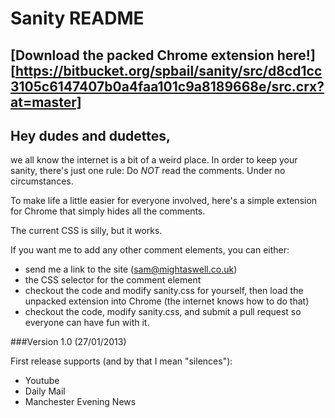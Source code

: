 # Sanity README

## [Download the packed Chrome extension here!][https://bitbucket.org/spbail/sanity/src/d8cd1cc3105c6147407b0a4faa101c9a8189668e/src.crx?at=master] 

## Hey dudes and dudettes,

we all know the internet is a bit of a weird place. In order to keep your sanity, there's just one rule: Do *NOT* read the comments. Under no circumstances.

To make life a little easier for everyone involved, here's a simple extension for Chrome that simply hides all the comments.

The current CSS is silly, but it works.

If you want me to add any other comment elements, you can either:

* send me a link to the site (sam@mightaswell.co.uk)
* the CSS selector for the comment element
* checkout the code and modify sanity.css for yourself, then load the unpacked extension into Chrome (the internet knows how to do that)
* checkout the code, modify sanity.css, and submit a pull request so everyone can have fun with it.


###Version 1.0 (27/01/2013)

First release supports (and by that I mean "silences"):

* Youtube
* Daily Mail
* Manchester Evening News

